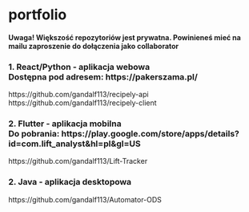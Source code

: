 # portfolio

<h4>Uwaga! Większość repozytoriów jest prywatna. Powinieneś mieć na mailu zaproszenie do dołączenia jako collaborator</h4>
<h3>1. React/Python - aplikacja webowa<br>
Dostępna pod adresem: https://pakerszama.pl/</h3>
https://github.com/gandalf113/recipely-api <br>
https://github.com/gandalf113/recipely-client <br>

<h3>2. Flutter - aplikacja mobilna <br>
Do pobrania: https://play.google.com/store/apps/details?id=com.lift_analyst&hl=pl&gl=US
</h3>
https://github.com/gandalf113/Lift-Tracker <br>

<h3>2. Java - aplikacja desktopowa </h3>
https://github.com/gandalf113/Automator-ODS <br>
